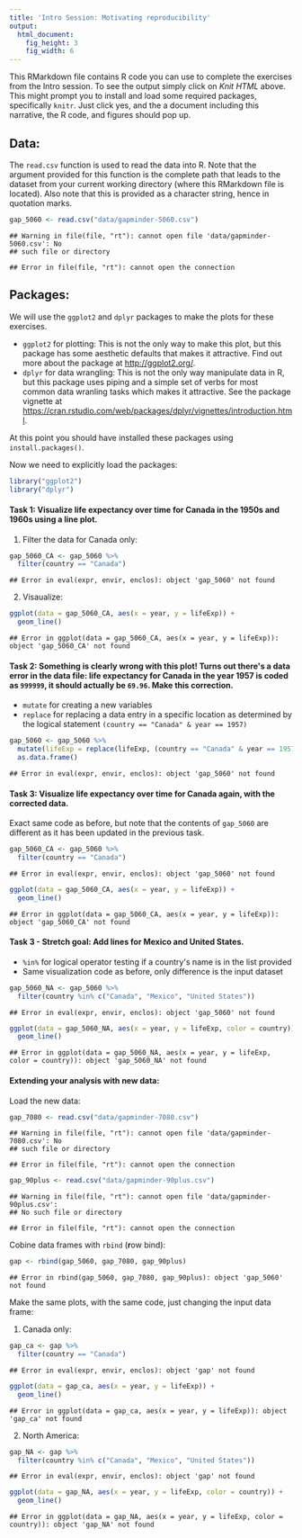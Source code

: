 ```yaml
---
title: 'Intro Session: Motivating reproducibility'
output:
  html_document:
    fig_height: 3
    fig_width: 6
---
```


This RMarkdown file contains R code you can use to complete the exercises from the Intro
session. To see the output simply click on *Knit HTML* above. This might prompt you to 
install and load some required packages, specifically `knitr`. Just click yes, and the a 
document including this narrative, the R code, and figures should pop up.

## Data:

The `read.csv` function is used to read the data into R. Note that the argument provided 
for this function is the complete path that leads to the dataset from your current 
working directory (where this RMarkdown file is located). Also note that this is provided 
as a character string, hence in quotation marks.


```r
gap_5060 <- read.csv("data/gapminder-5060.csv")
```

```
## Warning in file(file, "rt"): cannot open file 'data/gapminder-5060.csv': No
## such file or directory
```

```
## Error in file(file, "rt"): cannot open the connection
```

## Packages:

We will use the `ggplot2` and `dplyr` packages to make the plots for these exercises. 

- `ggplot2` for plotting: This is not the only way to make this plot, but this package 
has some aesthetic defaults that makes it attractive. Find out more about the package
at http://ggplot2.org/.
- `dplyr` for data wrangling: This is not the only way manipulate data in R, but this
package uses piping and a simple set of verbs for most common data wranling tasks which
makes it attractive. See the package vignette at https://cran.rstudio.com/web/packages/dplyr/vignettes/introduction.html.

At this point you should have installed these packages using `install.packages()`.

Now we need to explicitly load the packages:


```r
library("ggplot2")
library("dplyr")
```

#### Task 1: Visualize life expectancy over time for Canada in the 1950s and 1960s using a line plot.

1. Filter the data for Canada only:

```r
gap_5060_CA <- gap_5060 %>%
  filter(country == "Canada")
```

```
## Error in eval(expr, envir, enclos): object 'gap_5060' not found
```

2. Visaualize:

```r
ggplot(data = gap_5060_CA, aes(x = year, y = lifeExp)) +
  geom_line()
```

```
## Error in ggplot(data = gap_5060_CA, aes(x = year, y = lifeExp)): object 'gap_5060_CA' not found
```

#### Task 2: Something is clearly wrong with this plot! Turns out there's a data error in the data file: life expectancy for Canada in the year 1957 is coded as `999999`, it should actually be `69.96`. Make this correction.

- `mutate` for creating a new variables
- `replace` for replacing a data entry in a specific
location as determined by the logical statement `(country == "Canada" & year == 1957)`

```r
gap_5060 <- gap_5060 %>%
  mutate(lifeExp = replace(lifeExp, (country == "Canada" & year == 1957), 69.96)) %>%
  as.data.frame()
```

```
## Error in eval(expr, envir, enclos): object 'gap_5060' not found
```

#### Task 3: Visualize life expectancy over time for Canada again, with the corrected data.

Exact same code as before, but note that the contents of `gap_5060` are different as it 
has been updated in the previous task.

```r
gap_5060_CA <- gap_5060 %>%
  filter(country == "Canada")
```

```
## Error in eval(expr, envir, enclos): object 'gap_5060' not found
```

```r
ggplot(data = gap_5060_CA, aes(x = year, y = lifeExp)) +
  geom_line()
```

```
## Error in ggplot(data = gap_5060_CA, aes(x = year, y = lifeExp)): object 'gap_5060_CA' not found
```

#### Task 3 - Stretch goal: Add lines for Mexico and United States.

- `%in%` for logical operator testing if a country's name is in the list provided
- Same visualization code as before, only difference is the input dataset

```r
gap_5060_NA <- gap_5060 %>%
  filter(country %in% c("Canada", "Mexico", "United States"))
```

```
## Error in eval(expr, envir, enclos): object 'gap_5060' not found
```

```r
ggplot(data = gap_5060_NA, aes(x = year, y = lifeExp, color = country)) +
  geom_line()
```

```
## Error in ggplot(data = gap_5060_NA, aes(x = year, y = lifeExp, color = country)): object 'gap_5060_NA' not found
```

#### Extending your analysis with new data:

Load the new data:

```r
gap_7080 <- read.csv("data/gapminder-7080.csv")
```

```
## Warning in file(file, "rt"): cannot open file 'data/gapminder-7080.csv': No
## such file or directory
```

```
## Error in file(file, "rt"): cannot open the connection
```

```r
gap_90plus <- read.csv("data/gapminder-90plus.csv")
```

```
## Warning in file(file, "rt"): cannot open file 'data/gapminder-90plus.csv':
## No such file or directory
```

```
## Error in file(file, "rt"): cannot open the connection
```

Cobine data frames with `rbind` (**r**ow bind):

```r
gap <- rbind(gap_5060, gap_7080, gap_90plus)
```

```
## Error in rbind(gap_5060, gap_7080, gap_90plus): object 'gap_5060' not found
```

Make the same plots, with the same code, just changing the input data frame:

1. Canada only:

```r
gap_ca <- gap %>%
  filter(country == "Canada")
```

```
## Error in eval(expr, envir, enclos): object 'gap' not found
```

```r
ggplot(data = gap_ca, aes(x = year, y = lifeExp)) +
  geom_line()
```

```
## Error in ggplot(data = gap_ca, aes(x = year, y = lifeExp)): object 'gap_ca' not found
```

2. North America:

```r
gap_NA <- gap %>%
  filter(country %in% c("Canada", "Mexico", "United States"))
```

```
## Error in eval(expr, envir, enclos): object 'gap' not found
```

```r
ggplot(data = gap_NA, aes(x = year, y = lifeExp, color = country)) +
  geom_line()
```

```
## Error in ggplot(data = gap_NA, aes(x = year, y = lifeExp, color = country)): object 'gap_NA' not found
```
